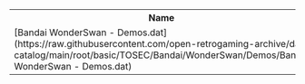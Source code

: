 <table>
<tr><th>Name</th><th>Size</th></tr>
<tr><td>[Bandai WonderSwan - Demos.dat](https://raw.githubusercontent.com/open-retrogaming-archive/dat-catalog/main/root/basic/TOSEC/Bandai/WonderSwan/Demos/Bandai WonderSwan - Demos.dat)</td><td>1157</td></tr>
</table>
